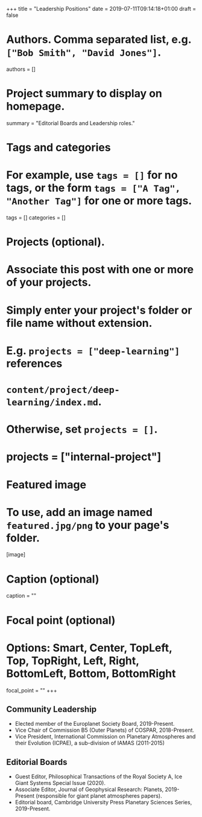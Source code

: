 +++
title = "Leadership Positions"
date = 2019-07-11T09:14:18+01:00
draft = false

# Authors. Comma separated list, e.g. `["Bob Smith", "David Jones"]`.
authors = []

# Project summary to display on homepage.
summary = "Editorial Boards and Leadership roles."


# Tags and categories
# For example, use `tags = []` for no tags, or the form `tags = ["A Tag", "Another Tag"]` for one or more tags.
tags = []
categories = []

# Projects (optional).
#   Associate this post with one or more of your projects.
#   Simply enter your project's folder or file name without extension.
#   E.g. `projects = ["deep-learning"]` references
#   `content/project/deep-learning/index.md`.
#   Otherwise, set `projects = []`.
# projects = ["internal-project"]

# Featured image
# To use, add an image named `featured.jpg/png` to your page's folder.
[image]
  # Caption (optional)
  caption = ""

  # Focal point (optional)
  # Options: Smart, Center, TopLeft, Top, TopRight, Left, Right, BottomLeft, Bottom, BottomRight
  focal_point = ""
+++
## Community Leadership

* Elected member of the Europlanet Society Board, 2019-Present.
* Vice Chair of Commission B5 (Outer Planets) of COSPAR, 2018-Present.
* Vice President, International Commission on Planetary Atmospheres and their Evolution (ICPAE), a sub-division of IAMAS (2011-2015)

## Editorial Boards

* Guest Editor, Philosophical Transactions of the Royal Society A, Ice Giant Systems Special Issue (2020).
* Associate Editor, Journal of Geophysical Research: Planets, 2019-Present (responsible for giant planet atmospheres papers).
* Editorial board, Cambridge University Press Planetary Sciences Series, 2019-Present.
